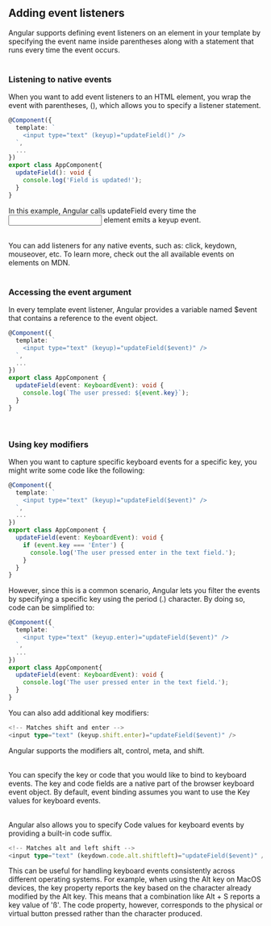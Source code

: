 ## Adding event listeners  
Angular supports defining event listeners on an element in your template by specifying the event name inside parentheses along with a statement that runs every time the event occurs.  
<br>

### Listening to native events  
When you want to add event listeners to an HTML element, you wrap the event with parentheses, (), which allows you to specify a listener statement.  
```typescript
@Component({
  template: `
    <input type="text" (keyup)="updateField()" />
  `,
  ...
})
export class AppComponent{
  updateField(): void {
    console.log('Field is updated!');
  }
}
```  
In this example, Angular calls updateField every time the <input> element emits a keyup event.  
<br>

You can add listeners for any native events, such as: click, keydown, mouseover, etc. To learn more, check out the all available events on elements on MDN.  
<br>

### Accessing the event argument  
In every template event listener, Angular provides a variable named $event that contains a reference to the event object.  
```typescript
@Component({
  template: `
    <input type="text" (keyup)="updateField($event)" />
  `,
  ...
})
export class AppComponent {
  updateField(event: KeyboardEvent): void {
    console.log(`The user pressed: ${event.key}`);
  }
}
```  
<br>

### Using key modifiers  
When you want to capture specific keyboard events for a specific key, you might write some code like the following:  
```typescript
@Component({
  template: `
    <input type="text" (keyup)="updateField($event)" />
  `,
  ...
})
export class AppComponent {
  updateField(event: KeyboardEvent): void {
    if (event.key === 'Enter') {
      console.log('The user pressed enter in the text field.');
    }
  }
}
```  
However, since this is a common scenario, Angular lets you filter the events by specifying a specific key using the period (.) character. By doing so, code can be simplified to:  
```typescript
@Component({
  template: `
    <input type="text" (keyup.enter)="updateField($event)" />
  `,
  ...
})
export class AppComponent{
  updateField(event: KeyboardEvent): void {
    console.log('The user pressed enter in the text field.');
  }
}
```  
You can also add additional key modifiers:  
```typescript
<!-- Matches shift and enter -->
<input type="text" (keyup.shift.enter)="updateField($event)" />
```  
Angular supports the modifiers alt, control, meta, and shift.  
<br>

You can specify the key or code that you would like to bind to keyboard events. The key and code fields are a native part of the browser keyboard event object. By default, event binding assumes you want to use the Key values for keyboard events.  
<br>

Angular also allows you to specify Code values for keyboard events by providing a built-in code suffix.  
```typescript
<!-- Matches alt and left shift -->
<input type="text" (keydown.code.alt.shiftleft)="updateField($event)" />
```  
This can be useful for handling keyboard events consistently across different operating systems. For example, when using the Alt key on MacOS devices, the key property reports the key based on the character already modified by the Alt key. This means that a combination like Alt + S reports a key value of 'ß'. The code property, however, corresponds to the physical or virtual button pressed rather than the character produced.